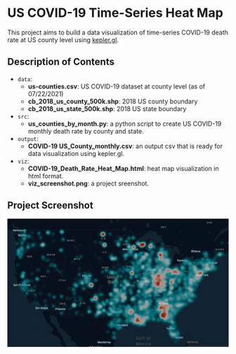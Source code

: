 # US COVID-19 Time-Series Heat Map

This project aims to build a data visualization of time-series COVID-19 death rate at US county level using [kepler.gl](https://kepler.gl/demo).

## Description of Contents

* `data`:
  * **us-counties.csv**: US COVID-19 dataset at county level (as of 07/22/2021)
  * **cb_2018_us_county_500k.shp**: 2018 US county boundary
  * **cb_2018_us_state_500k.shp**: 2018 US state boundary
* `src`:
  * **us_counties_by_month.py**: a python script to create US COVID-19 monthly death rate by county and state.
* `output`:
  * **COVID-19 US_County_monthly.csv**: an output csv that is ready for data visualization using kepler.gl.
* `viz`:
  * **COVID-19_Death_Rate_Heat_Map.html**: heat map visualization in html format.
  * **viz_screenshot.png**: a project sreenshot.

## Project Screenshot

![prj_scrrenshot](viz/viz_screenshot.png)
